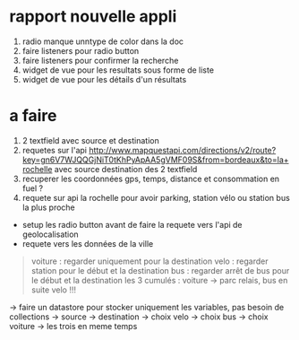 # rapport nouvelle appli
1. radio manque unntype de color dans la doc
2. faire listeners pour radio button
2. faire listeners pour confirmer la recherche
3. widget de vue pour les resultats sous forme de liste
4. widget de vue pour les détails d'un résultats

# a faire
1. 2 textfield avec source et destination
2. requetes sur l'api http://www.mapquestapi.com/directions/v2/route?key=gn6V7WJQQGjNiT0tKhPyApAA5gVMF09S&from=bordeaux&to=la+rochelle
avec source destination des 2 textfield
3. recuperer les coordonnées gps, temps, distance et consommation en fuel ?
4. requete sur api la rochelle pour avoir parking, station vélo ou station bus la plus proche

- setup les radio button avant de faire la requete vers l'api de geolocalisation
- requete vers les données de la ville

> voiture : regarder uniquement pour la destination
> velo : regarder station pour le début et la destination
> bus : regarder arrêt de bus pour le début et la destination
> les 3 cumulés : voiture -> parc relais, bus en suite velo !!!

-> faire un datastore  pour stocker uniquement les variables, pas besoin de collections
        -> source 
        -> destination
        -> choix velo
        -> choix bus
        -> choix voiture
        -> les trois en meme temps
